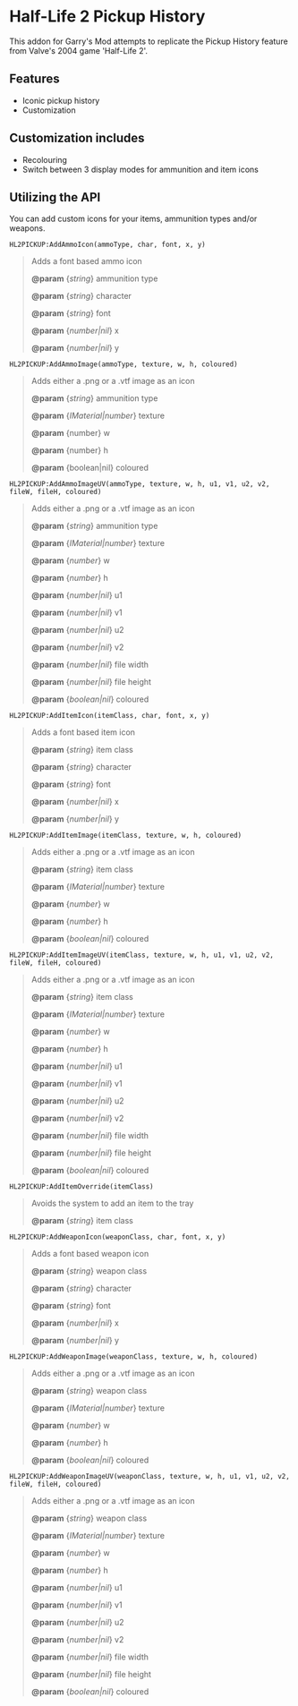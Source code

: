 # Half-Life 2 Pickup History
This addon for Garry's Mod attempts to replicate the Pickup History feature from Valve's 2004 game 'Half-Life 2'. 

## Features
+   Iconic pickup history
+   Customization

## Customization includes
+   Recolouring
+   Switch between 3 display modes for ammunition and item icons

## Utilizing the API
You can add custom icons for your items, ammunition types and/or weapons.

`HL2PICKUP:AddAmmoIcon(ammoType, char, font, x, y)`
> Adds a font based ammo icon
>
> **@param** {*string*} ammunition type
>
> **@param** {*string*} character
>
> **@param** {*string*} font
>
> **@param** {*number|nil*} x
>
> **@param** {*number|nil*} y

`HL2PICKUP:AddAmmoImage(ammoType, texture, w, h, coloured)`
> Adds either a .png or a .vtf image as an icon
> 
> **@param** {*string*} ammunition type
> 
> **@param** {*IMaterial|number*} texture
> 
> **@param** {number} w
> 
> **@param** {number} h
> 
> **@param** {boolean|nil} coloured

`HL2PICKUP:AddAmmoImageUV(ammoType, texture, w, h, u1, v1, u2, v2, fileW, fileH, coloured)`
> Adds either a .png or a .vtf image as an icon
>
> **@param** {*string*} ammunition type
>
> **@param** {*IMaterial|number*} texture
>
> **@param** {*number*} w
>
> **@param** {*number*} h
>
> **@param** {*number|nil*} u1
>
> **@param** {*number|nil*} v1
>
> **@param** {*number|nil*} u2
>
> **@param** {*number|nil*} v2
>
> **@param** {*number|nil*} file width
>
> **@param** {*number|nil*} file height
>
> **@param** {*boolean|nil*} coloured

`HL2PICKUP:AddItemIcon(itemClass, char, font, x, y)`
> Adds a font based item icon
>
> **@param** {*string*} item class
>
> **@param** {*string*} character
>
> **@param** {*string*} font
>
> **@param** {*number|nil*} x
>
> **@param** {*number|nil*} y

`HL2PICKUP:AddItemImage(itemClass, texture, w, h, coloured)`
> Adds either a .png or a .vtf image as an icon
>
> **@param** {*string*} item class
>
> **@param** {*IMaterial|number*} texture
>
> **@param** {*number*} w
>
> **@param** {*number*} h
>
> **@param** {*boolean|nil*} coloured

`HL2PICKUP:AddItemImageUV(itemClass, texture, w, h, u1, v1, u2, v2, fileW, fileH, coloured)`
> Adds either a .png or a .vtf image as an icon
>
> **@param** {*string*} item class
>
> **@param** {*IMaterial|number*} texture
>
> **@param** {*number*} w
>
> **@param** {*number*} h
>
> **@param** {*number|nil*} u1
>
> **@param** {*number|nil*} v1
>
> **@param** {*number|nil*} u2
>
> **@param** {*number|nil*} v2
>
> **@param** {*number|nil*} file width
>
> **@param** {*number|nil*} file height
>
> **@param** {*boolean|nil*} coloured

`HL2PICKUP:AddItemOverride(itemClass)`
> Avoids the system to add an item to the tray
>
> **@param** {*string*} item class

`HL2PICKUP:AddWeaponIcon(weaponClass, char, font, x, y)`
> Adds a font based weapon icon
>
> **@param** {*string*} weapon class
>
> **@param** {*string*} character
>
> **@param** {*string*} font
>
> **@param** {*number|nil*} x
>
> **@param** {*number|nil*} y

`HL2PICKUP:AddWeaponImage(weaponClass, texture, w, h, coloured)`
> Adds either a .png or a .vtf image as an icon
>
> **@param** {*string*} weapon class
>
> **@param** {*IMaterial|number*} texture
>
> **@param** {*number*} w
>
> **@param** {*number*} h
>
> **@param** {*boolean|nil*} coloured

`HL2PICKUP:AddWeaponImageUV(weaponClass, texture, w, h, u1, v1, u2, v2, fileW, fileH, coloured)`
> Adds either a .png or a .vtf image as an icon
>
> **@param** {*string*} weapon class
>
> **@param** {*IMaterial|number*} texture
>
> **@param** {*number*} w
>
> **@param** {*number*} h
>
> **@param** {*number|nil*} u1
>
> **@param** {*number|nil*} v1
>
> **@param** {*number|nil*} u2
>
> **@param** {*number|nil*} v2
>
> **@param** {*number|nil*} file width
>
> **@param** {*number|nil*} file height
>
> **@param** {*boolean|nil*} coloured

